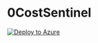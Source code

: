 # 0CostSentinel

[![Deploy to Azure](https://aka.ms/deploytoazurebutton)](https://portal.azure.com/#create/Microsoft.Template/uri/https%3A%2F%2Fraw%2Egithubusercontent%2Ecom%2FRandomUser2343%2F0CostSentinel%2Frefs%2Fheads%2Fmain%2Fazuredeploy%2Ejson)
